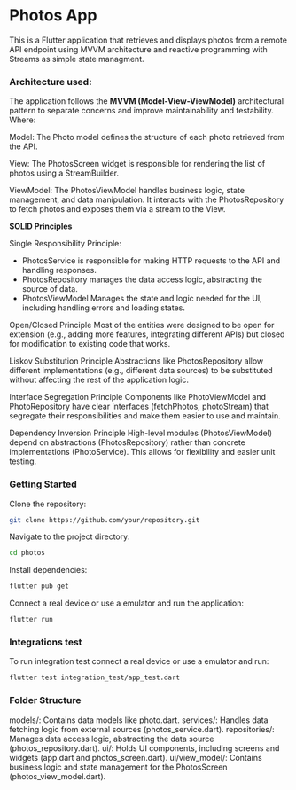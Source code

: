 # Photos App
This is a Flutter application that retrieves and displays photos from a remote API endpoint using MVVM architecture and reactive programming with Streams as simple state managment.

### Architecture used:
The application follows the **MVVM (Model-View-ViewModel)** architectural pattern to separate concerns and improve maintainability and testability. Where:

Model: The Photo model defines the structure of each photo retrieved from the API.

View: The PhotosScreen widget is responsible for rendering the list of photos using a StreamBuilder.

ViewModel:  The PhotosViewModel handles business logic, state management, and data manipulation. It interacts with the PhotosRepository to fetch photos and exposes them via a stream to the View.

**SOLID Principles**

Single Responsibility Principle:
- PhotosService is responsible for making HTTP requests to the API and handling responses.
- PhotosRepository manages the data access logic, abstracting the source of data.
- PhotosViewModel Manages the state and logic needed for the UI, including handling errors and loading states.

Open/Closed Principle
Most of the entities were designed to be open for extension (e.g., adding more features, integrating different APIs) 
but closed for modification to existing code that works.

Liskov Substitution Principle
Abstractions like PhotosRepository allow different implementations (e.g., different data sources) to be substituted without affecting the rest of the application logic.

Interface Segregation Principle
Components like PhotoViewModel and PhotoRepository have clear interfaces (fetchPhotos, photoStream) that segregate their responsibilities and make them easier to use and maintain.

Dependency Inversion Principle
High-level modules (PhotosViewModel) depend on abstractions (PhotosRepository) rather than concrete implementations (PhotoService). This allows for flexibility and easier unit testing.


### Getting Started
Clone the repository:


```sh
git clone https://github.com/your/repository.git
```
Navigate to the project directory:
```sh
cd photos
```
Install dependencies:

```sh
flutter pub get
```
Connect a real device or use a emulator and run the application:

```sh
flutter run
```
### Integrations test

To run integration test connect a real device or use a emulator and run:

```sh
flutter test integration_test/app_test.dart
```

### Folder Structure
models/: Contains data models like photo.dart.
services/: Handles data fetching logic from external sources (photos_service.dart).
repositories/: Manages data access logic, abstracting the data source (photos_repository.dart).
ui/: Holds UI components, including screens and widgets (app.dart and photos_screen.dart).
ui/view_model/: Contains business logic and state management for the PhotosScreen (photos_view_model.dart).
